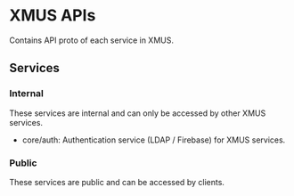# XMUS APIs

Contains API proto of each service in XMUS.

## Services

### Internal

These services are internal and can only be accessed by other XMUS services.

- core/auth: Authentication service (LDAP / Firebase) for XMUS services.

### Public

These services are public and can be accessed by clients.

